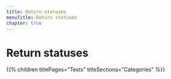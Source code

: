 ```yaml
---
title: Return statuses
menuTitle: Return statuses
chapter: true
---
```


# Return statuses

{{% children titlePages="Tests" titleSections="Categories" %}}
